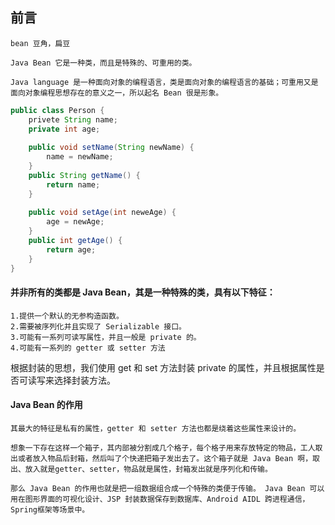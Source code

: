 

## 前言
```
bean 豆角，扁豆

Java Bean 它是一种类，而且是特殊的、可重用的类。

Java language 是一种面向对象的编程语言，类是面向对象的编程语言的基础；可重用又是面向对象编程思想存在的意义之一，所以起名 Bean 很是形象。
```

```java
public class Person {
    privete String name;
    private int age;
    
    public void setName(String newName) {
        name = newName;
    }
    public String getName() {
        return name;
    }
    
    public void setAge(int neweAge) {
        age = newAge;
    }
    public int getAge() {
        return age;
    }
}
```

#### 并非所有的类都是 Java Bean，其是一种特殊的类，具有以下特征：
```
1.提供一个默认的无参构造函数。
2.需要被序列化并且实现了 Serializable 接口。
3.可能有一系列可读写属性，并且一般是 private 的。
4.可能有一系列的 getter 或 setter 方法
```

根据封装的思想，我们使用 get 和 set 方法封装 private 的属性，并且根据属性是否可读写来选择封装方法。

#### Java Bean 的作用
```
其最大的特征是私有的属性，getter 和 setter 方法也都是绕着这些属性来设计的。

想象一下存在这样一个箱子，其内部被分割成几个格子，每个格子用来存放特定的物品，工人取出或者放入物品后封箱，然后叫了个快递把箱子发出去了。这个箱子就是 Java Bean 啊，取出、放入就是getter、setter，物品就是属性，封箱发出就是序列化和传输。

那么 Java Bean 的作用也就是把一组数据组合成一个特殊的类便于传输。 Java Bean 可以用在图形界面的可视化设计、JSP 封装数据保存到数据库、Android AIDL 跨进程通信，Spring框架等场景中。
```
